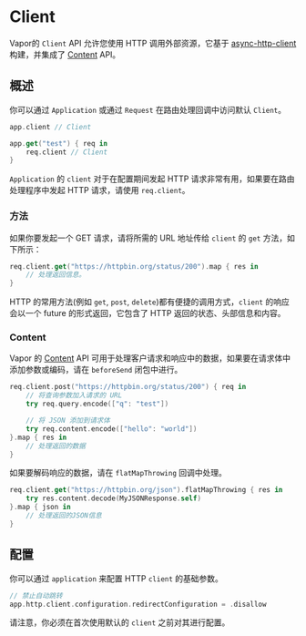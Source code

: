 # Client

Vapor的 `Client` API 允许您使用 HTTP 调用外部资源，它基于 [async-http-client](https://github.com/swift-server/async-http-client) 构建，并集成了 [Content](./content.md) API。


## 概述

你可以通过 `Application` 或通过 `Request` 在路由处理回调中访问默认 `Client`。

```swift
app.client // Client

app.get("test") { req in
    req.client // Client
}
```


`Application` 的 `client` 对于在配置期间发起 HTTP 请求非常有用，如果要在路由处理程序中发起 HTTP 请求，请使用 `req.client`。


### 方法

如果你要发起一个 GET 请求，请将所需的 URL 地址传给 `client` 的 `get` 方法，如下所示：

```swift
req.client.get("https://httpbin.org/status/200").map { res in
	// 处理返回信息。
}
```

HTTP 的常用方法(例如 `get`, `post`, `delete`)都有便捷的调用方式，`client` 的响应会以一个 future 的形式返回，它包含了 HTTP 返回的状态、头部信息和内容。


### Content

Vapor 的 [Content](./content.md) API 可用于处理客户请求和响应中的数据，如果要在请求体中添加参数或编码，请在 `beforeSend` 闭包中进行。

```swift
req.client.post("https://httpbin.org/status/200") { req in
	// 将查询参数加入请求的 URL
 	try req.query.encode(["q": "test"])

	// 将 JSON 添加到请求体
	try req.content.encode(["hello": "world"])
}.map { res in
    // 处理返回的数据
}
```

如果要解码响应的数据，请在 `flatMapThrowing` 回调中处理。

```swift
req.client.get("https://httpbin.org/json").flatMapThrowing { res in
	try res.content.decode(MyJSONResponse.self)
}.map { json in
	// 处理返回的JSON信息
}
```

## 配置

你可以通过 `application` 来配置 HTTP `client` 的基础参数。

```swift
// 禁止自动跳转
app.http.client.configuration.redirectConfiguration = .disallow
```

请注意，你必须在首次使用默认的 `client` 之前对其进行配置。

